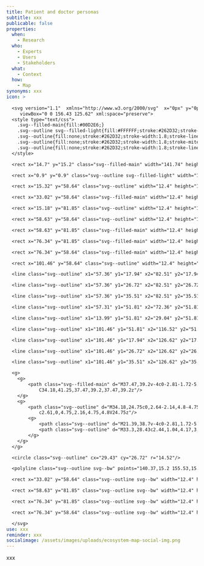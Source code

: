 ```yaml
---
title: Patient and doctor personas
subtitle: xxx
publicable: false
properties:
  when:
    - Research
  who:
    - Experts
    - Users
    - Stakeholders
  what:
    - Context
  how:
    - Map
synonyms: xxx
icon: >
  
  <svg version="1.1"  xmlns="http://www.w3.org/2000/svg"  x="0px" y="0px"
  	 viewBox="0 0 156.43 125.62" xml:space="preserve">
  <style type="text/css">
  	.svg--filled-main{fill:#00D2E6;}
  	.svg--outline svg--filled-light{fill:#FFFFFF;stroke:#262D32;stroke-width:1.8;stroke-linejoin:round;stroke-miterlimit:10;}
  	.svg--outline{fill:none;stroke:#262D32;stroke-width:1.8;stroke-linejoin:round;stroke-miterlimit:10;}
  	.svg--outline{fill:none;stroke:#262D32;stroke-width:1.8;stroke-miterlimit:10;}
  	.svg--outline{fill:none;stroke:#262D32;stroke-width:1.8;stroke-linecap:round;stroke-linejoin:round;stroke-miterlimit:10;}
  </style>

  <rect x="14.7" y="15.2" class="svg--filled-main" width="141.74" height="110.43"/>

  <rect x="0.9" y="0.9" class="svg--outline svg--filled-light" width="140.28" height="110.9"/>

  <rect x="15.32" y="58.64" class="svg--outline" width="12.4" height="17.83"/>

  <rect x="33.02" y="58.64" class="svg--filled-main" width="12.4" height="17.83"/>

  <rect x="15.18" y="81.85" class="svg--outline" width="12.4" height="17.83"/>

  <rect x="58.63" y="58.64" class="svg--outline" width="12.4" height="17.83"/>

  <rect x="58.63" y="81.85" class="svg--filled-main" width="12.4" height="17.83"/>

  <rect x="76.34" y="81.85" class="svg--filled-main" width="12.4" height="17.83"/>

  <rect x="76.34" y="58.64" class="svg--filled-main" width="12.4" height="17.83"/>

  <rect x="101.46" y="58.64" class="svg--outline" width="12.4" height="17.83"/>

  <line class="svg--outline" x1="57.36" y1="17.94" x2="82.51" y2="17.94"/>

  <line class="svg--outline" x1="57.36" y1="26.72" x2="82.51" y2="26.72"/>

  <line class="svg--outline" x1="57.36" y1="35.51" x2="82.51" y2="35.51"/>

  <line class="svg--outline" x1="57.31" y1="51.81" x2="72.36" y2="51.81"/>

  <line class="svg--outline" x1="13.99" y1="51.81" x2="29.04" y2="51.81"/>

  <line class="svg--outline" x1="101.46" y1="51.81" x2="116.52" y2="51.81"/>

  <line class="svg--outline" x1="101.46" y1="17.94" x2="126.62" y2="17.94"/>

  <line class="svg--outline" x1="101.46" y1="26.72" x2="126.62" y2="26.72"/>

  <line class="svg--outline" x1="101.46" y1="35.51" x2="126.62" y2="35.51"/>

  <g>
  	<g>
  		<path class="svg--filled-main" d="M37.47,39.2v-4c0-2.81-1.72-5.24-4.17-6.27h-7.75c-2.44,1.04-4.17,3.46-4.17,6.27v4c0,0,3.29,2.04,8.04,2.04
  			C34.18,41.25,37.47,39.2,37.47,39.2z"/>
  	</g>
  	<g>
  		<path class="svg--outline" d="M34.18,24.75c0,2.64-2.14,4.8-4.75,4.8c-2.61,0-4.75-2.16-4.75-4.8V23.1c0-2.64,2.14-4.8,4.75-4.8
  			c2.61,0,4.75,2.16,4.75,4.8V24.75z"/>
  		<g>
  			<path class="svg--outline" d="M21.39,38.7v-4c0-2.81,1.72-5.24,4.17-6.27"/>
  			<path class="svg--outline" d="M33.3,28.43c2.44,1.04,4.17,3.46,4.17,6.27v4"/>
  		</g>
  	</g>
  </g>

  <circle class="svg--outline" cx="29.43" cy="26.72" r="14.52"/>

  <polyline class="svg--outline svg--bw" points="140.37,15.2 155.53,15.2 155.53,124.79 14.7,124.79 14.7,111.06 "/>

  <rect x="33.02" y="58.64" class="svg--outline svg--bw" width="12.4" height="17.83"/>

  <rect x="58.63" y="81.85" class="svg--outline svg--bw" width="12.4" height="17.83"/>

  <rect x="76.34" y="81.85" class="svg--outline svg--bw" width="12.4" height="17.83"/>

  <rect x="76.34" y="58.64" class="svg--outline svg--bw" width="12.4" height="17.83"/>

  </svg>
use: xxx
reminder: xxx
socialimage: /assets/images/uploads/ecosystem-map-social-img.png
---
```

xxx